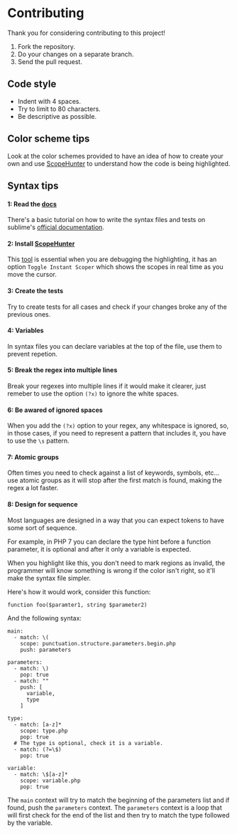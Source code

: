 # Contributing

Thank you for considering contributing to this project!

1. Fork the repository.
2. Do your changes on a separate branch.
3. Send the pull request.

## Code style

* Indent with 4 spaces.
* Try to limit to 80 characters.
* Be descriptive as possible.

## Color scheme tips

Look at the color schemes provided to have an idea of how to create your own and
use [ScopeHunter][1] to understand how
the code is being highlighted.

## Syntax tips

#### 1: Read the [docs][0]

There's a basic tutorial on how to write the syntax files and tests on sublime's
[official documentation][0].

#### 2: Install [ScopeHunter][1]

This [tool][1] is essential when you
are debugging the highlighting, it has an option `Toggle Instant Scoper` which
shows the scopes in real time as you move the cursor.

#### 3: Create the tests

Try to create tests for all cases and check if your changes broke any of the
previous ones.

#### 4: Variables

In syntax files you can declare variables at the top of the file, use them to
prevent repetion.

#### 5: Break the regex into multiple lines

Break your regexes into multiple lines if it would make it clearer, just
remeber to use the option `(?x)` to ignore the white spaces.

#### 6: Be awared of ignored spaces

When you add the `(?x)` option to your regex, any whitespace is ignored, so, in
those cases, if you need to represent a pattern that includes it, you have to
use the `\s` pattern.

#### 7: Atomic groups

Often times you need to check against a list of keywords, symbols, etc... use
atomic groups as it will stop after the first match is found, making the regex
a lot faster.

#### 8: Design for sequence

Most languages are designed in a way that you can expect tokens to have some
sort of sequence.

For example, in PHP 7 you can declare the type hint before a function parameter,
it is optional and after it only a variable is expected.

When you highlight like this, you don't need to mark regions as invalid, the
programmer will know something is wrong if the color isn't right, so it'll make
the syntax file simpler.

Here's how it would work, consider this function:

    function foo($paramter1, string $parameter2)

And the following syntax:

    main:
      - match: \(
        scope: punctuation.structure.parameters.begin.php
        push: parameters

    parameters:
      - match: \)
        pop: true
      - match: ""
        push: [
          variable,
          type
        ]

    type:
      - match: [a-z]*
        scope: type.php
        pop: true
      # The type is optional, check it is a variable.
      - match: (?=\$)
        pop: true

    variable:
      - match: \$[a-z]*
        scope: variable.php
        pop: true

The `main` context will try to match the beginning of the parameters list and if
found, push the `parameters` context. The `parameters` context is a loop that
will first check for the end of the list and then try to match the type followed
by the variable.

[0]: https://www.sublimetext.com/docs/3/syntax.html
[1]: https://github.com/facelessuser/ScopeHunter
